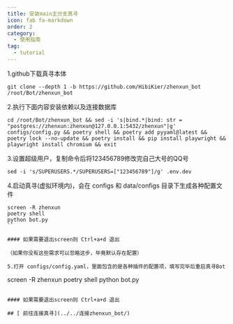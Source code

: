 ```yaml
---
title: 安装main主分支真寻
icon: fab fa-markdown
order: 2
category:
  - 使用指南
tag:
  - tutorial
---
```


1.github下载真寻本体

```
git clone --depth 1 -b https://github.com/HibiKier/zhenxun_bot /root/Bot/zhenxun_bot
```

2.执行下面内容安装依赖以及连接数据库

```
cd /root/Bot/zhenxun_bot && sed -i 's|bind.*|bind: str = "postgres://zhenxun:zhenxun@127.0.0.1:5432/zhenxun"|g' configs/config.py && poetry shell && poetry add pyyaml@latest && poetry lock --no-update && poetry install && pip install playwright && playwright install chromium && exit
```

3.设置超级用户，复制命令后将123456789修改完自己大号的QQ号

```
sed -i 's/SUPERUSERS.*/SUPERUSERS=["123456789"]/g' .env.dev
```

4.启动真寻(虚拟环境内)，会在 configs 和 data/configs 目录下生成各种配置文件

```
screen -R zhenxun
poetry shell
python bot.py
``

#### 如果需要退出screen则 Ctrl+a+d 退出

（如果你没有这些需求可以忽略这步，毕竟默认存在配置）

5.打开 configs/config.yaml，里面包含的是各种插件的配置项，填写完毕后重启真寻Bot

```
screen -R zhenxun
poetry shell
python bot.py
```

#### 如果需要退出screen则 Ctrl+a+d 退出

## [ 前往连接真寻](../../连接zhenxun_bot/)